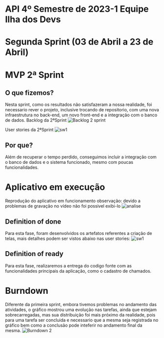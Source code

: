 # API 4º Semestre de 2023-1 Equipe Ilha dos Devs

# Segunda Sprint (03 de Abril a 23 de Abril)

# MVP 2ª Sprint 

## O que fizemos?
Nesta sprint, como os resultados não satisfazeram a nossa realidade, foi necessario rever o projeto, inclusive trocando de repositorio, com uma nova infraestrutura no back-end, um novo front-end e a integração com o banco de dados.
Backlog da 2ªSprint
![Backlog 2 sprint](https://github.com/DevIsland-API/Readme/assets/67759198/b8ca7f74-3eff-4162-9509-fb12292f1696)

User stories da 2ªSprint
![sw1](https://user-images.githubusercontent.com/67759198/233880532-3069d676-350b-49f4-bd9c-0673fa0c9e05.png)

## Por que?
Além de recuperar o tempo perdido, conseguimos incluir a integração com o banco de dados e o sistema funcionado, mesmo com poucas funcionalidades.

# Aplicativo em execução
Reprodução do aplicativo em funcionamento
observação: devido a problemas de gravação no vídeo não foi possivel exibi-lo
![analise](https://user-images.githubusercontent.com/67759198/234408543-82f2b6e4-aef0-428c-a4a3-15a4684f2a64.png)

## Definition of done
Para esta fase, foram desenvolvidos os artefatos referentes a criação de telas, mais detalhes podem ser vistos abaixo nas user stories:
![sw1](https://user-images.githubusercontent.com/67759198/233880532-3069d676-350b-49f4-bd9c-0673fa0c9e05.png)

## Definition of ready
Para esta fase, realizaremos a entrega do codigo fonte com as funcionalidades principais da aplicação, como o cadastro de chamados.

# Burndown
Diferente da primeira sprint, embora tivemos problemas no andamento das atividades, o gráfico mostrou uma evolução nas tarefas, ainda que estejam sobrecarregadas, mas sua distribuição foi mais próximo da realidade, pois para uma tarefa ser concluida e necessario que a mesma seja registrada no gráfico bem como a conclusão pode inteferir no andamento final da mesma.
![Burndown 2](https://user-images.githubusercontent.com/67759198/233874587-e624722e-002f-4a4c-b6bf-3f9ef44b1bde.PNG)
